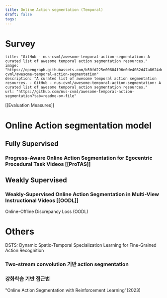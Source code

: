```yaml
---
title: Online Action segmentation (Temporal)
draft: false
tags:
---
```


# Survey
```embed
title: "GitHub - nus-cvml/awesome-temporal-action-segmentation: A curated list of awesome temporal action segmentation resources."
image: "https://opengraph.githubassets.com/b50fd225e00804f96e0de4082d47a8624dd05e5e2c4c2a48f6b8ed687b1d5360/nus-cvml/awesome-temporal-action-segmentation"
description: "A curated list of awesome temporal action segmentation resources. - GitHub - nus-cvml/awesome-temporal-action-segmentation: A curated list of awesome temporal action segmentation resources."
url: "https://github.com/nus-cvml/awesome-temporal-action-segmentation?tab=readme-ov-file"
```
[[Evaluation Measures]]

# Online Action segmentation model

## Fully Supervised
### Progress-Aware Online Action Segmentation for Egocentric Procedural Task Videos  [[ProTAS]]

## Weakly Supervised
### Weakly-Supervised Online Action Segmentation in Multi-View Instructional Videos [[OODL]]
Online-Offline Discrepancy Loss
(OODL)




# Others

DSTS: Dynamic Spatio-Temporal Specialization Learning for Fine-Grained Action Recognition


### Two-stream convolution 기반 action segmentation



### 강화학습 기반 접근법
"Online Action Segmentation with Reinforcement Learning"(2023)